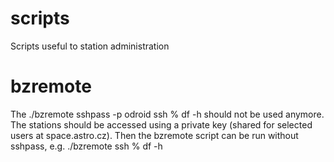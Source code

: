 # scripts
 Scripts useful to station administration

# bzremote
 The ./bzremote sshpass -p odroid ssh % df -h should not be used anymore. The stations should be accessed using a private key (shared for selected users at space.astro.cz). Then the bzremote script can be run without sshpass, e.g. ./bzremote ssh % df -h
